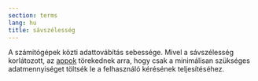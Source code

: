 ```yaml
---
section: terms
lang: hu
title: sávszélesség 
---
```

A számitógépek közti adattovábítás sebessége. Mivel a sávszélesség korlátozott, az [appok](../app-application/) törekednek arra, hogy csak a minimálisan szükséges adatmennyiséget töltsék le a felhasználó kérésének teljesítéséhez.
